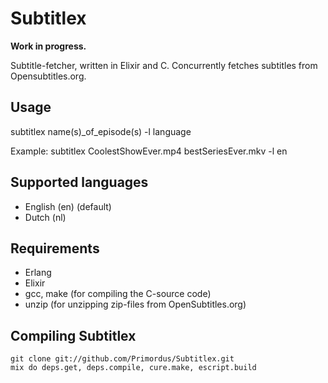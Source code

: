 # Subtitlex

**Work in progress.**

Subtitle-fetcher, written in Elixir and C. Concurrently fetches subtitles from Opensubtitles.org.

## Usage

subtitlex name(s)_of_episode(s) -l language

Example: subtitlex CoolestShowEver.mp4 bestSeriesEver.mkv -l en

## Supported languages

- English (en) (default)
- Dutch (nl)

## Requirements

- Erlang
- Elixir
- gcc, make (for compiling the C-source code)
- unzip (for unzipping zip-files from OpenSubtitles.org)

## Compiling Subtitlex

```
git clone git://github.com/Primordus/Subtitlex.git
mix do deps.get, deps.compile, cure.make, escript.build
```


